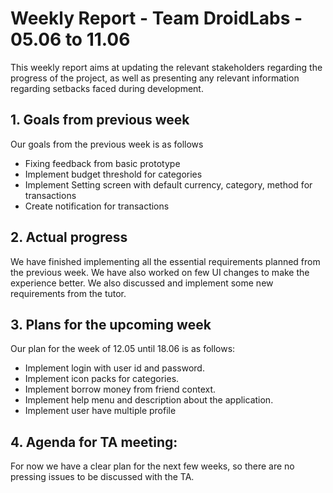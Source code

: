 # Weekly Report - Team DroidLabs - 05.06 to 11.06

This weekly report aims at updating the relevant stakeholders regarding the progress of the project,
as well as presenting any relevant information regarding setbacks faced during development.

## 1. Goals from previous week
Our goals from the previous week is as follows
- Fixing feedback from basic prototype
- Implement budget threshold for categories
- Implement Setting screen with default currency, category, method for transactions
- Create notification for transactions


## 2. Actual progress
We have finished implementing all the essential requirements planned from the previous week.
We have also worked on few UI changes to make the experience better. We also discussed and implement
some new requirements from the tutor.

## 3. Plans for the upcoming week
Our plan for the week of 12.05 until 18.06 is as follows:
- Implement login with user id and password.
- Implement icon packs for categories.
- Implement borrow money from friend context.
- Implement help menu and description about the application.
- Implement user have multiple profile

## 4. Agenda for TA meeting:
For now we have a clear plan for the next few weeks, so there are no pressing issues to be discussed
with the TA.